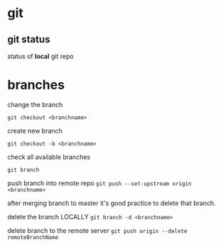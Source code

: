 # git

## git status
status of **local** git repo 

# branches

change the branch

`git checkout <branchname>`

create new branch

`git checkout -b <branchname>`

check all available branches

`git branch`

push branch into remote repo
`git push --set-upstream origin <branchname>`

after merging branch to master it's good practice to delete that branch.

delete the branch LOCALLY
`git branch -d <branchname>`

delete branch to the remote server
`git push origin --delete remoteBranchName`